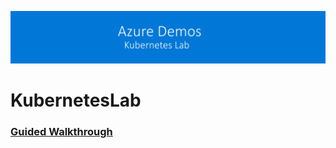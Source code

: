 ![banner](Documentation/WalkthroughGuide/images/banner-lab.png)

# KubernetesLab



### [Guided Walkthrough](Documentation/readme.md)
